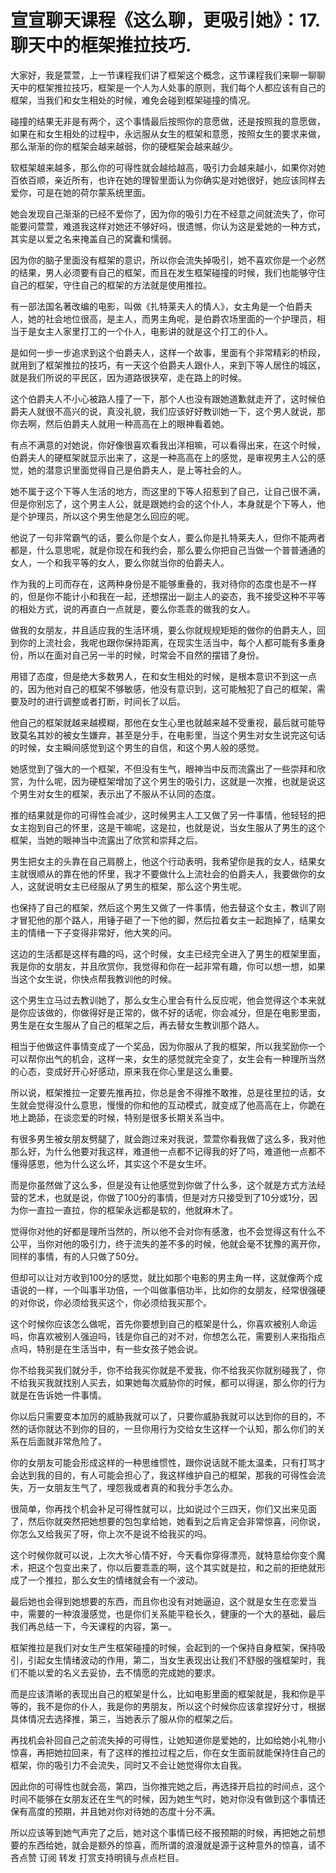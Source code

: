 # 宣宣聊天课程《这么聊，更吸引她》：17.聊天中的框架推拉技巧.

大家好，我是萱萱，上一节课程我们讲了框架这个概念，这节课程我们来聊一聊聊天中的框架推拉技巧，框架是一个人为人处事的原则，我们每个人都应该有自己的框架，当我们和女生相处的时候，难免会碰到框架碰撞的情况。

碰撞的结果无非是有两个，这个事情最后按照你的意愿做，还是按照我的意愿做，如果在和女生相处的过程中，永远服从女生的框架和意愿，按照女生的要求来做，那么渐渐的你的框架会越来越弱，你的硬框架会越来越少。

软框架越来越多，那么你的可得性就会越给越高，吸引力会越来越小，如果你对她百依百顺，亲近所有，也许在她的理智里面认为你确实是对她很好，她应该同样去爱你，可是在她的荷尔蒙系统里面。

她会发现自己渐渐的已经不爱你了，因为你的吸引力在不经意之间就流失了，你可能要问萱萱，难道我这样对她还不够好吗，很遗憾，你认为这是爱她的一种方式，其实是以爱之名来掩盖自己的窝囊和懦弱。

因为你的脑子里面没有框架的意识，所以你会流失掉吸引，她不喜欢你是一个必然的结果，男人必须要有自己的框架，而且在发生框架碰撞的时候，我们也能够守住自己的框架，守住自己的框架的方法就是使用推拉。

有一部法国名著改编的电影，叫做《扎特莱夫人的情人》，女主角是一个伯爵夫人，她的社会地位很高，是主人，而男主角呢，是伯爵农场里面的一个护理员，相当于是女主人家里打工的一个仆人，电影讲的就是这个打工的仆人。

是如何一步一步追求到这个伯爵夫人，这样一个故事，里面有个非常精彩的桥段，就用到了框架推拉的技巧，有一天这个伯爵夫人跟仆人，来到下等人居住的城区，就是我们所说的平民区，因为道路很狭窄，走在路上的时候。

这个伯爵夫人不小心被路人撞了一下，那个人也没有跟她道歉就走开了，这时候伯爵夫人就很不高兴的说，真没礼貌，我们应该好好教训她一下，这个男人就说，那你去啊，然后伯爵夫人就用一种高高在上的眼神看着她。

有点不满意的对她说，你好像很喜欢看我出洋相嘛，可以看得出来，在这个时候，伯爵夫人的硬框架就显示出来了，这是一种高高在上的感觉，是审视男主人公的感觉，她的潜意识里面觉得自己是伯爵夫人，是上等社会的人。

她不属于这个下等人生活的地方，而这里的下等人招惹到了自己，让自己很不满，但是你别忘了，这个男主人公，就是跟她约会的这个仆人，本身就是个下等人，他是个护理员，所以这个男生他是怎么回应的呢。

他说了一句非常霸气的话，要么你是个女人，要么你是扎特莱夫人，但你不能两者都是，什么意思呢，就是你现在和我约会，那么要么你把自己当做一个普普通通的女人，一个和我平等的女人，要么你就当你的伯爵夫人。

作为我的上司而存在，这两种身份是不能够重叠的，我对待你的态度也是不一样的，但是你不能计小和我在一起，还想摆出一副主人的姿态，我不接受这种不平等的相处方式，说的再直白一点就是，要么你乖乖的做我的女人。

做我的女朋友，并且适应我的生活环境，要么你就规规矩矩的做你的伯爵夫人，回到你的上流社会，我呢也跟你保持距离，在现实生活当中，每个人都可能有多重身份，所以在面对自己另一半的时候，时常会不自然的摆错了身份。

用错了态度，但是绝大多数男人，在和女生相处的时候，是根本意识不到这一点的，因为他对自己的框架不够敏感，他没有意识到，这可能触犯了自己的框架，需要及时的进行调整或者打断，时间长了以后。

他自己的框架就越来越模糊，那他在女生心里也就越来越不受重视，最后就可能导致莫名其妙的被女生嫌弃，甚至是分手，在电影里，当这个男生对女生说完这句话的时候，女主瞬间感觉到这个男生的自信，和这个男人般的感觉。

她感觉到了强大的一个框架，不但没有生气，眼神当中反而流露出了一些崇拜和欣赏，为什么呢，因为硬框架增加了这个男生的吸引力，这就是一次推，也就是说这个男生对女生的框架，表示出了不服从不认同的态度。

推的结果就是你的可得性会减少，这时候男主人工又做了另一件事情，他轻轻的把女主抱到自己的怀里，这是干嘛呢，这是拉，也就是说，当女生服从了男生的这个框架，当她的眼神当中流露出了欣赏和崇拜之后。

男生把女主的头靠在自己肩膀上，他这个行动表明，我希望你是我的女人，结果女主就很顺从的靠在他的怀里，我才不要做什么上流社会的伯爵夫人，我要做你的女人，这就说明女主已经服从了男生的框架，那么这个男生呢。

也保持了自己的框架，然后这个男生又做了一件事情，他去替这个女主，教训了刚才冒犯他的那个路人，用锤子砸了一下他的脚，然后拉着女主一起跑掉了，结果女主的情绪一下子变得非常好，他大笑的问。

这边的生活都是这样有趣的吗，这个时候，女主已经完全进入了男生的框架里面，我是你的女朋友，并且欣赏你，我觉得和你在一起非常有趣，你可以想一想，如果当这个女生说，你快点帮我教训他的时候。

这个男生立马过去教训她了，那么女生心里会有什么反应呢，他会觉得这个本来就是你应该做的，你做得好是正常的，做不好的话呢，你会减分，但是在电影里面，男生是在女生服从了自己的框架之后，再去替女生教训那个路人。

相当于他做这件事情变成了一个奖品，因为你服从了我的框架，所以我奖励你一个可以帮你出气的机会，这样一来，女生的感觉就完全变了，女生会有一种理所当然的心态，变成好开心好感动，原来我在你心里是这么重要。

所以说，框架推拉一定要先推再拉，你总是舍不得推不敢推，总是往里拉的话，女生就会觉得没什么意思，慢慢的你和他的互动模式，就变成了他高高在上，你跪在地上跪舔，在谈恋爱的时候，特别是很多长期关系当中。

有很多男生被女朋友劈腿了，就会跑过来对我说，萱萱你看我做了这么多，我对他那么好，为什么他要对我这样，难道他一点都不记得我的好了吗，难道他一点都不懂得感恩，他为什么这么坏，其实这个不是女生坏。

而是你虽然做了这么多，但是没有让他感觉到你做了什么多，这个就是方式方法经营的艺术，也就是说，你做了100分的事情，但是对方只接受到了10分或1分，因为你一直拉一直拉，你的框架永远都是软的，他就麻木了。

觉得你对他的好都是理所当然的，所以他不会对你有感激，也不会觉得这有什么不公平，当你对他的吸引力，终于流失的差不多的时候，他就会毫不犹豫的离开你，同样的事情，有的人只做了50分。

但却可以让对方收到100分的感觉，就比如那个电影的男主角一样，这就像两个成语说的一样，一个叫事半功倍，一个叫做事倍功半，比如你的女朋友，经常很强硬的对你说，你必须给我买这个，你必须给我买那个。

这个时候你应该怎么做呢，首先你要想到自己的框架是什么，你喜欢被别人命运吗，你喜欢被别人强迫吗，钱是你自己的对不对，你想怎么花，需要别人来指指点点吗，特别是在生活当中，有一些女孩子她会说。

你不给我买我们就分手，你不给我买你就是不爱我，你不给我买你就别碰我了，你不给我买我就找别人买去，如果她每次威胁你的时候，都可以得逞，那么你的行为就是在告诉她一件事情。

你以后只需要变本加厉的威胁我就可以了，只要你威胁我就可以达到你的目的，不然的话你就达不到你的目的，一旦你用行为交给女生这样一个认知，那么你们的关系在后面就非常危险了。

你的女朋友可能会形成这样的一种思维惯性，跟你说话就不能太温柔，只有打骂才会达到我的目的，有人可能会担心了，我这样维护自己的框架，那我的可得性会流失，万一女朋友生气了，埋怨我或者真的和我分手怎么办。

很简单，你再找个机会补足可得性就可以，比如说过个三四天，你们又出来见面了，然后你就突然把她想要的包包拿给她，她看到之后肯定会非常惊喜，问你说，你怎么又给我买了呀，你上次不是说不给我买的吗。

这个时候你就可以说，上次大爷心情不好，今天看你穿得漂亮，就特意给你变个魔术，把这个包变出来了，你以后要乖乖的啊，这个其实就是拉，和之前的拒绝就形成了一个推拉，那么女生的情绪就会有一个波动。

最后她也会得到她想要的东西，而且你也没有对她逼迫，这个就是女生在恋爱当中，需要的一种浪漫感觉，也是你们关系能平稳长久，健康的一个大的基础，最后我们再总结一下，今天课程的内容，第一。

框架推拉是我们对女生产生框架碰撞的时候，会起到的一个保持自身框架，保持吸引，引起女生情绪波动的作用，第二，当女生表现出让我们不舒服的强框架时，我们不能以爱的名义去妥协，去不情愿的完成她的要求。

而是应该清晰的表现出自己的框架是什么，比如电影里面的框架就是，我和你是平等的，我不是你的仆人，我是你的男朋友，所以这个时候你应该拿捏好分寸，根据具体情况去选择推，第三，当她表示了服从你的框架之后。

再找机会补回自己之前流失掉的可得性，让她知道你是爱她的，比如给她小礼物小惊喜，再把她拉回来，有了这样的推拉过程之后，你在女生面前就能保持住自己的框架，你的吸引力不会流失，同时又不会让她觉得你太自我。

因此你的可得性也就会高，第四，当你推完她之后，再选择开启拉的时间点，这个时间不能够在女朋友还在生气的时候，因为她生气时，她对你没有做到这个事情还保有高度的预期，并且她对你对待她的态度十分不满。

所以应该等到她气声完了之后，她对这个事情已经不报预期的时候，再把她之前想要的东西给她，就会是额外的惊喜，而所谓的浪漫就是源于这种意外的惊喜，请不吝点赞 订阅 转发 打赏支持明镜与点点栏目。

